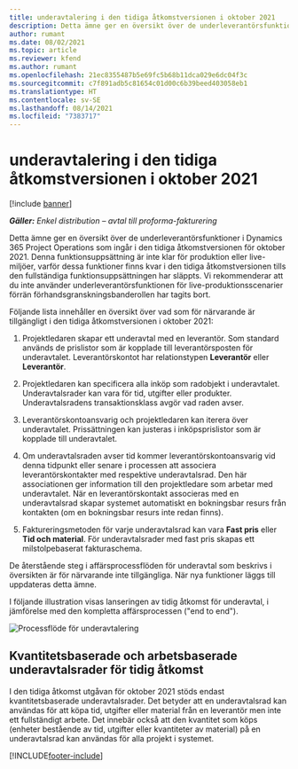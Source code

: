 ```yaml
---
title: underavtalering i den tidiga åtkomstversionen i oktober 2021
description: Detta ämne ger en översikt över de underleverantörsfunktioner i Project Operations som ingår i den tidiga åtkomstversionen från oktober 2021.
author: rumant
ms.date: 08/02/2021
ms.topic: article
ms.reviewer: kfend
ms.author: rumant
ms.openlocfilehash: 21ec8355487b5e69fc5b68b11dca029e6dc04f3c
ms.sourcegitcommit: c7f891adb5c81654c01d00c6b39beed403058eb1
ms.translationtype: HT
ms.contentlocale: sv-SE
ms.lasthandoff: 08/14/2021
ms.locfileid: "7383717"
---
```

# <a name="subcontracting-in-october-2021-early-access-release"></a>underavtalering i den tidiga åtkomstversionen i oktober 2021

[!include [banner](../../includes/dataverse-preview.md)]

_**Gäller:** Enkel distribution – avtal till proforma-fakturering_

Detta ämne ger en översikt över de underleverantörsfunktioner i Dynamics 365 Project Operations som ingår i den tidiga åtkomstversionen för oktober 2021. Denna funktionsuppsättning är inte klar för produktion eller live-miljöer, varför dessa funktioner finns kvar i den tidiga åtkomstversionen tills den fullständiga funktionsuppsättningen har släppts. Vi rekommenderar att du inte använder underleverantörsfunktionen för live-produktionsscenarier förrän förhandsgranskningsbanderollen har tagits bort. 

Följande lista innehåller en översikt över vad som för närvarande är tillgängligt i den tidiga åtkomstversionen i oktober 2021:

1. Projektledaren skapar ett underavtal med en leverantör. Som standard används de prislistor som är kopplade till leverantörsposten för underavtalet. Leverantörskontot har relationstypen **Leverantör** eller **Leverantör**.

2. Projektledaren kan specificera alla inköp som radobjekt i underavtalet. Underavtalsrader kan vara för tid, utgifter eller produkter. Underavtalsradens transaktionsklass avgör vad raden avser.

3. Leverantörskontoansvarig och projektledaren kan iterera över underavtalet. Prissättningen kan justeras i inköpsprislistor som är kopplade till underavtalet.

4. Om underavtalsraden avser tid kommer leverantörskontoansvarig vid denna tidpunkt eller senare i processen att associera leverantörskontakter med respektive underavtalsrad. Den här associationen ger information till den projektledare som arbetar med underavtalet. När en leverantörskontakt associeras med en underavtalsrad skapar systemet automatiskt en bokningsbar resurs från kontakten (om en bokningsbar resurs inte redan finns).

5. Faktureringsmetoden för varje underavtalsrad kan vara **Fast pris** eller **Tid och material**. För underavtalsrader med fast pris skapas ett milstolpebaserat fakturaschema.

De återstående steg i affärsprocessflöden för underavtal som beskrivs i översikten är för närvarande inte tillgängliga. När nya funktioner läggs till uppdateras detta ämne. 

I följande illustration visas lanseringen av tidig åtkomst för underavtal, i jämförelse med den kompletta affärsprocessen ("end to end").

![Processflöde för underavtalering](../media/SubcontractingEAFlow.png)  


## <a name="quantity-based-and-work-based-subcontract-lines-early-access-release"></a>Kvantitetsbaserade och arbetsbaserade underavtalsrader för tidig åtkomst
I den tidiga åtkomst utgåvan för oktober 2021 stöds endast kvantitetsbaserade underavtalsrader. Det betyder att en underavtalsrad kan användas för att köpa tid, utgifter eller material från en leverantör men inte ett fullständigt arbete. Det innebär också att den kvantitet som köps (enheter bestående av tid, utgifter eller kvantiteter av material) på en underavtalsrad kan användas för alla projekt i systemet.



[!INCLUDE[footer-include](../../includes/footer-banner.md)]

